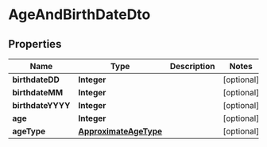 # AgeAndBirthDateDto

## Properties
Name | Type | Description | Notes
------------ | ------------- | ------------- | -------------
**birthdateDD** | **Integer** |  |  [optional]
**birthdateMM** | **Integer** |  |  [optional]
**birthdateYYYY** | **Integer** |  |  [optional]
**age** | **Integer** |  |  [optional]
**ageType** | [**ApproximateAgeType**](ApproximateAgeType.md) |  |  [optional]
